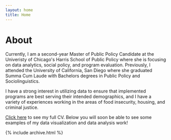 ```yaml
---
layout: home
title: Home
---
```


# About

Currently, I am a second-year Master of Public Policy Candidate at the Univeristy of Chicago's Harris School of Public Policy where she is focusing on data analytics, social policy, and program evaluation. Previously, I attended the University of California, San Diego where she graduated Summa Cum Laude with Bachelors degrees in Public Policy and Sociolinguistics. 

I have a strong interest in utilizing data to ensure that implemented programs are best serving their intended demographics, and I have a variety of experiences working in the areas of food insecurity, housing, and criminal justice.

[Click here](/cv) to see my full CV. Below you will soon be able to see some examples of my data visualization and data analysis work!

{% include archive.html %}
